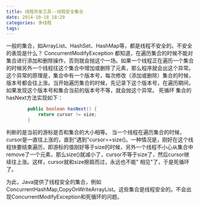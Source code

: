 ```yaml
---
title: 线程并发工具--线程安全集合
date: 2014-10-18 18:29
categories: 多线程
tags: 
---
```


一般的集合，如ArrayList、HashSet、HashMap等，都是线程不安全的。不安全的表现是什么？
ConcurrentModifyException
都知道，在遍历集合的时候不能对集合进行添加和删除操作，否则就会抛这个一场。如果一个线程正在遍历一个集合的时候另外一个线程往这个集合中增加或删除了元素，那么程序就会出这个异常。
这个异常的原理是，集合中有一个版本号，每次修改（添加或删除）集合的时候，版本号都会往上涨。当开始遍历集合的时候，先记录下这个版本号，在遍历期间，如果发现这个版本号和集合当前的版本号不等，就会抛这个异常。
死循环
集合的hasNext方法实现如下：
```java
        public boolean hasNext() {
            return cursor != size;
        }
```
判断的是当前的游标是否和集合的大小相等。 当一个线程在遍历集合的时候，cursor是一直往上涨的，直到“遇到"cursor==size()。一种情况是，刚好在这个线程快要结束遍历，即游标的值刚好等于size的时候，另外一个线程不小心从集合中remove了一个元素，那么size()就减小了，cursor不等于size了，然后cursor继续往上涨。这样，cursor就和size擦肩而过，永远也不能" 相见"了，于是死循环了。

为此，Java提供了线程安全的集合，例如ConcurrentHashMap,CopyOnWriteArrayList。这些集合是线程安全的。不会出现ConcurrentModifyException和死循环的问题。
